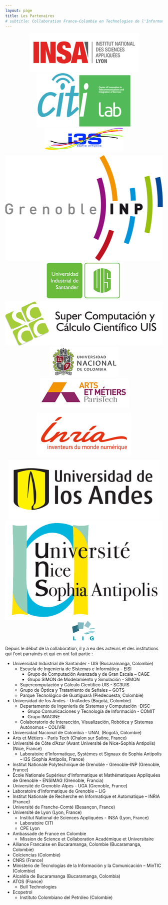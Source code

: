 ```yaml
---
layout: page
title: Les Partenaires
# subtitle: Collaboration France-Colombie en Technologies de l'Information et la Communication pour le Developpement Durable et l'Innovation
---
```

<div style="text-align: center;">
<img src="/img/logo-insa.jpg"
    alt="INSA Lyon"
    class="logos" />
<img src="/img/logo-citi.png"
    alt="CITI Laboratory"
    class="logos" />
<img src="/img/logo-i3s.png"
    alt="Laboratoire I3S"
    class="logos" />

<img src="/img/logo-inp.jpg"
    alt="Grenoble INP"
    class="logos" />
<img src="/img/logo-uis.gif"
    alt="Universidad Industrial de Santander"
    class="logos" />
<img src="/img/logo-sc3.png"
    alt="SC3 UIS"
    class="logos" />
<img src="/img/logo-unal.jpg" 
    alt="Universidad Nacional de Colombia"
    class="logos" /> 
<img src="/img/logo-artsetmetiers.jpg"
    alt="Arts et Metiers"
    class="logos" />
<!-- img src="/img/logo-cpe.svg"
    alt="CPE Lyon"
    class="logos" /-->


<img src="/img/logo-inria.jpg"
    alt="INRIA"
    class="logos" />


<img src="/img/logo-uniandes.png"
    alt="Universidad de los Andes"
    class="logos" />
<img src="/img/logo-unice.png"
    alt="Université de Nice - Côte d'Azur"
    class="logos" />
<img src="/img/logo-lig.png"
    alt="Laboratoire d'Informatique de Grenoble"
    class="logos" />
</div>


Depuis le début de la collaboration, il y a eu des acteurs et des institutions qui l'ont parrainés et qui en ont fait partie :

  + Universidad Industrial de Santander - UIS (Bucaramanga, Colombie)
    - Escuela de Ingenieria de Sistemas e Informática – EISI
      * Grupo de Computación Avanzada y de Gran Escala – CAGE 
      * Grupo SIMON de Modelamiento y Simulación - SIMON
    - Supercomputación y Cálculo Cientifico UIS - SC3UIS
    - Grupo de Óptica y Tratamiento de Señales – GOTS
    - Parque Tecnológico de Guatiguará (Piedecuesta, Colombie)
  + Universidad de los Andes - UniAndes (Bogotá, Colombie)
    - Departamento de Ingeniería de Sistemas y Computación -DISC
      * Grupo Comunicaciones y Tecnología de Información - COMIT
      * Grupo IMAGINE
    - Colaboratorio de Interacción, Visualización, Robótica y Sistemas Autónomos - COLIVRI
  + Universidad Nacional de Colombia - UNAL (Bogotá, Colombie)
  + Arts et Métiers - Paris Tech (Chalon sur Saône, France)
  + Université de Côte d’Azur (Avant Université de Nice-Sophia Antipolis) (Nice, France)
    - Laboratoire d’Informatique, Systèmes et Signaux de Sophia Antipolis – I3S (Sophia Antipolis, France)
  + Institut Nationale Polytechnique de Grenoble - Grenoble-INP (Grenoble, France)
  + École Nationale Supérieur d'Informatique et Mathématiques Appliquées de Grenoble - ENSIMAG (Grenoble, Francia)
  + Université de Grenoble-Alpes - UGA (Grenoble, France)
  + Laboratoire d’Informatique de Grenoble – LIG
  + Institut Nationale de Recherche en Informatique et Automatique – INRIA (France)
  + Université de Franche-Comté (Besançon, France)
  + Université de Lyon (Lyon, France)
    -  Institut National de Sciences Appliquées - INSA (Lyon, France)
      * Laboratoire CITI
    - CPE Lyon
  + Ambassade de France en Colombie
    - Mission de Science et Collaboration Académique et Universitaire
  + Alliance Francaise en Bucaramanga, Colombie (Bucaramanga, Colombie)
  + Colciencias (Colombie)
  + CNRS (France)
  + Ministerio de Tecnologías de la Información y la Comunicación – MinTIC (Colombie)
  + Alcaldia de Bucaramanga (Bucaramanga, Colombia)
  + ATOS (France)
    - Bull Technologies
  + Ecopetrol
    - Instituto Colombiano del Petróleo (Colombie)